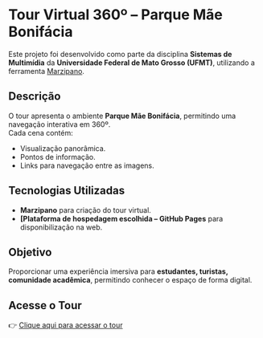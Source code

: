 # Tour Virtual 360º – Parque Mãe Bonifácia

Este projeto foi desenvolvido como parte da disciplina **Sistemas de Multimídia** da **Universidade Federal de Mato Grosso (UFMT)**, utilizando a ferramenta [Marzipano](https://www.marzipano.net/).

## Descrição  
O tour apresenta o ambiente **Parque Mãe Bonifácia**, permitindo uma navegação interativa em 360º.  
Cada cena contém:  
- Visualização panorâmica.  
- Pontos de informação.  
- Links para navegação entre as imagens.  

## Tecnologias Utilizadas  
- **Marzipano** para criação do tour virtual.  
- **[Plataforma de hospedagem escolhida – GitHub Pages** para disponibilização na web.  

## Objetivo  
Proporcionar uma experiência imersiva para **estudantes, turistas, comunidade acadêmica**, permitindo conhecer o espaço de forma digital.  

## Acesse o Tour  
👉 [Clique aqui para acessar o tour](https://github.com/isadorw/prova2-sistemas-multimidia)  
